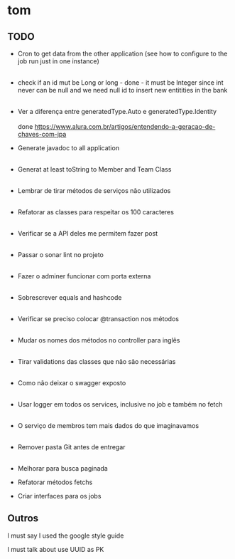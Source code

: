 # tom

## TODO

- Cron to get data from the other application (see how to configure to the job run just in one instance)<br><br>

- check if an id mut be Long or long - done - it must be Integer since int never can be null and we need null id to insert new entitities in the bank <br><br>

- Ver a diferença entre generatedType.Auto e generatedType.Identity<br><br> done https://www.alura.com.br/artigos/entendendo-a-geracao-de-chaves-com-jpa

- Generate javadoc to all application<br><br>

- Generat at least toString to Member and Team Class<br><br>

- Lembrar de tirar métodos de serviços não utilizados<br><br>

- Refatorar as classes para respeitar os 100 caracteres<br><br>

- Verificar se a API deles me permitem fazer post<br><br>

- Passar o sonar lint no projeto<br><br>

- Fazer o adminer funcionar com porta externa<br><br>

- Sobrescrever equals and hashcode <br><br>	

- Verificar se preciso colocar @transaction nos métodos <br><br>

- Mudar os nomes dos métodos no controller para inglês <br><br>

- Tirar validations das classes que não são necessárias <br><br>

- Como não deixar o swagger exposto <br><br>

- Usar logger em todos os services, inclusive no job e também no fetch <br><br>

- O serviço de membros tem mais dados do que imaginavamos <br><br>

- Remover pasta Git antes de entregar <br><br>

- Melhorar para busca paginada

- Refatorar métodos fetchs

- Criar interfaces para os jobs


## Outros

I must say I used the google style guide

I must talk about use UUID as PK
